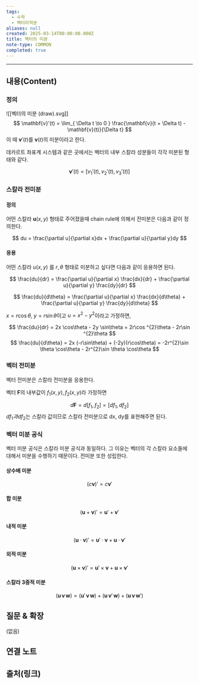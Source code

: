 ```yaml
---
tags:
  - 수학
  - 벡터미적분
aliases: null
created: 2025-03-14T00:00:00.000Z
title: 벡터의 미분
note-type: COMMON
completed: true
---
```


---

## 내용(Content)

### 정의

![[벡터의 미분 (draw).svg]]
$$
\mathbf{v}'(t) = \lim_{ \Delta t \to 0 } \frac{\mathbf{v}(t + \Delta t) - \mathbf{v}(t)}{\Delta t} 
$$
이 때 $\mathbf{v}'(t)$를 $\mathbf{v}(t)$의 미분이라고 한다.

데카르트 좌표계 시스템과 같은 곳에서는 벡터의 내부 스칼라 성분들이 각각 미분된 형태와 같다.

$$
\mathbf{v}'(t) = [v_{1}'(t), v_{2}'(t), v_{3}'(t)]
$$

### 스칼라 전미분

#### 정의

어떤 스칼라 $\mathbf{u}(x,y)$ 형태로 주어졌을때 chain rule에 의해서 전미분은 다음과 같이 정의한다.

$$
du = \frac{\partial u}{\partial x}dx + \frac{\partial u}{\partial y}dy
$$

#### 응용

어떤 스칼라 $u(x,y)$ 를 $r, \theta$ 형태로 미분하고 싶다면 다음과 같이 응용하면 된다.

$$
\frac{du}{dr} = \frac{\partial u}{\partial x} \frac{dx}{dr} + \frac{\partial u}{\partial y} \frac{dy}{dr}
$$

$$
\frac{du}{d\theta} = \frac{\partial u}{\partial x} \frac{dx}{d\theta} + \frac{\partial u}{\partial y} \frac{dy}{d\theta}
$$

$x = r \cos \theta$, $y = r \sin \theta$이고 $u = x^{2} - y^{2}$이라고 가정하면,

$$
\frac{du}{dr} = 2x \cos\theta - 2y \sin\theta = 2r\cos ^{2}\theta - 2r\sin ^{2}\theta
$$
$$
\frac{du}{d\theta} = 2x (-r\sin\theta) + (-2y)(r\cos\theta) = -2r^{2}\sin \theta \cos\theta - 2r^{2}\sin \theta \cos\theta
$$

### 벡터 전미분

벡터 전미분은 스칼라 전미분을 응용한다.

벡터 $\mathbf{F}$의 내부값이 $f_{1}(x, y), f_{2}(x,y)$라 가정하면

$$
d\mathbf{F} = d[f_{1}, f_{2}] = [df_{1}, df_{2}]
$$
$df_{1}과 df_{2}$는 스칼라 값이므로 스칼라 전미분으로 dx, dy를 표현해주면 된다.

### 벡터 미분 공식

벡터 미분 공식은 스칼라 미분 공식과 동일하다. 그 이유는 벡터의 각 스칼라 요소들에 대해서 미분을 수행하기 때문이다. 전미분 또한 성립한다.


#### 상수배 미분

$$
(c \mathbf{v})' = c \mathbf{v}'
$$

#### 합 미분

$$
(\mathbf{u} + \mathbf{v})' = \mathbf{u}' + \mathbf{v}'
$$

#### 내적 미분

$$
(\mathbf{u} \cdot \mathbf{v})' = \mathbf{u}' \cdot \mathbf{v} + \mathbf{u} \cdot \mathbf{v}'
$$

#### 외적 미분

$$
(\mathbf{u} \times \mathbf{v})' = \mathbf{u}' \times \mathbf{v} + \mathbf{u} \times \mathbf{v}'
$$

#### 스칼라 3중적 미분

$$
(\mathbf{u} \, \mathbf{v} \,\mathbf{w}) = (\mathbf{u}' \, \mathbf{v} \,\mathbf{w}) + (\mathbf{u} \, \mathbf{v}' \,\mathbf{w}) + (\mathbf{u} \, \mathbf{v} \,\mathbf{w}')
$$





## 질문 & 확장

(없음)

## 연결 노트

## 출처(링크)





